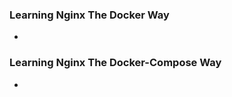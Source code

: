 ### Learning Nginx The Docker Way

- [](task-001-running-nginx/running-nginx.md)



### Learning Nginx The Docker-Compose Way

- [](task-002-nginx-docker-compose-hello-world/nginx-docker-compose-hello-world.md)
